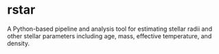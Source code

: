 # rstar

A Python-based pipeline and analysis tool for estimating stellar radii and other stellar parameters including age, mass, effective temperature, and density.
